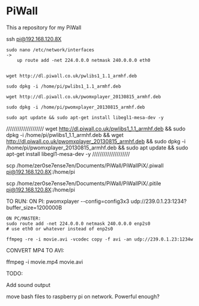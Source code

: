 # PiWall
This a repository for my PiWall


ssh pi@192.168.120.8X

	sudo nano /etc/network/interfaces
	->
		up route add -net 224.0.0.0 netmask 240.0.0.0 eth0


	wget http://dl.piwall.co.uk/pwlibs1_1.1_armhf.deb

	sudo dpkg -i /home/pi/pwlibs1_1.1_armhf.deb

	wget http://dl.piwall.co.uk/pwomxplayer_20130815_armhf.deb

	sudo dpkg -i /home/pi/pwomxplayer_20130815_armhf.deb
	
	sudo apt update && sudo apt-get install libegl1-mesa-dev -y
////////////////////
wget http://dl.piwall.co.uk/pwlibs1_1.1_armhf.deb && sudo dpkg -i /home/pi/pwlibs1_1.1_armhf.deb && wget http://dl.piwall.co.uk/pwomxplayer_20130815_armhf.deb && sudo dpkg -i /home/pi/pwomxplayer_20130815_armhf.deb && sudo apt update && sudo apt-get install libegl1-mesa-dev -y
////////////////////


scp /home/zer0se7ense7en/Documents/PiWall/PiWallPiX/.piwall pi@192.168.120.8X:/home/pi

scp /home/zer0se7ense7en/Documents/PiWall/PiWallPiX/.pitile pi@192.168.120.8X:/home/pi


TO RUN:
	ON PI:
	pwomxplayer --config=config3x3 udp://239.0.1.23:1234?buffer_size=1200000B

	ON PC/MASTER:
	sudo route add -net 224.0.0.0 netmask 240.0.0.0 enp2s0
	# use eth0 or whatever instead of enp2s0
	
	ffmpeg -re -i movie.avi -vcodec copy -f avi -an udp://239.0.1.23:1234w

CONVERT MP4 TO AVI:

 ffmpeg -i movie.mp4 movie.avi 



TODO:

Add sound output

move bash files to raspberry pi on network. Powerful enough?

